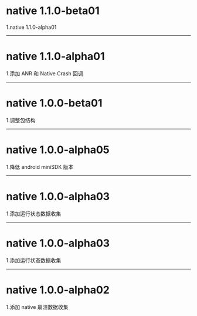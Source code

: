 # native 1.1.0-beta01
1.native 1.1.0-alpha01

----------------------
# native 1.1.0-alpha01
1.添加 ANR 和 Native Crash 回调

----------------------
# native 1.0.0-beta01
1.调整包结构

----------------------
# native 1.0.0-alpha05
1.降低 android miniSDK 版本

----------------------
# native 1.0.0-alpha03
1.添加运行状态数据收集

----------------------
# native 1.0.0-alpha03
1.添加运行状态数据收集

----------------------
# native 1.0.0-alpha02
1.添加 native 崩溃数据收集